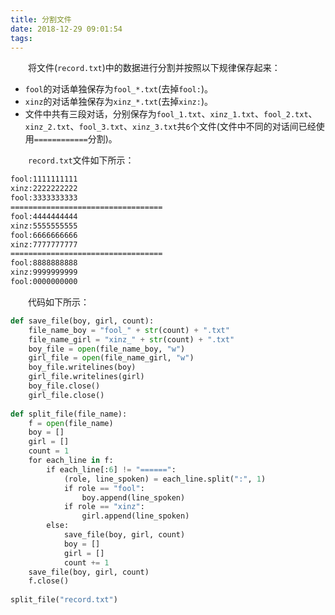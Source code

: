 ```yaml
---
title: 分割文件
date: 2018-12-29 09:01:54
tags:
---
```

&emsp;&emsp;将文件(`record.txt`)中的数据进行分割并按照以下规律保存起来：

- `fool`的对话单独保存为`fool_*.txt`(去掉`fool:`)。
- `xinz`的对话单独保存为`xinz_*.txt`(去掉`xinz:`)。
- 文件中共有三段对话，分别保存为`fool_1.txt`、`xinz_1.txt`、`fool_2.txt`、`xinz_2.txt`、`fool_3.txt`、`xinz_3.txt`共`6`个文件(文件中不同的对话间已经使用`============`分割)。

&emsp;&emsp;`record.txt`文件如下所示：

``` bash
fool:1111111111
xinz:2222222222
fool:3333333333
==================================
fool:4444444444
xinz:5555555555
fool:6666666666
xinz:7777777777
==================================
fool:8888888888
xinz:9999999999
fool:0000000000
```

&emsp;&emsp;代码如下所示：

``` python
def save_file(boy, girl, count):
    file_name_boy = "fool_" + str(count) + ".txt"
    file_name_girl = "xinz_" + str(count) + ".txt"
    boy_file = open(file_name_boy, "w")
    girl_file = open(file_name_girl, "w")
    boy_file.writelines(boy)
    girl_file.writelines(girl)
    boy_file.close()
    girl_file.close()
​
def split_file(file_name):
    f = open(file_name)
    boy = []
    girl = []
    count = 1
    for each_line in f:
        if each_line[:6] != "======":
            (role, line_spoken) = each_line.split(":", 1)
            if role == "fool":
                boy.append(line_spoken)
            if role == "xinz":
                girl.append(line_spoken)
        else:
            save_file(boy, girl, count)
            boy = []
            girl = []
            count += 1
    save_file(boy, girl, count)
    f.close()
​
split_file("record.txt")
```